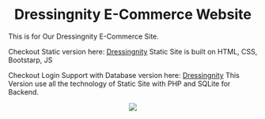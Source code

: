 <h1  align=center> Dressingnity E-Commerce Website </h1>

<P>This is for Our Dressingnity E-Commerce Site.</P>




Checkout Static version here: [Dressingnity](https://prakash4844.github.io/Dressingnity-Ecommerce-Website/)
Static Site is built on HTML, CSS, Bootstarp, JS

Checkout Login Support with Database version here: [Dressingnity](http://dressingnity.rf.gd/)
This Version use all the technology of Static Site with PHP and SQLite for Backend.

<!-- Website Visitor -->
<p align="center"><img align="center" src="https://visitor-badge.glitch.me/badge?page_id=sagargoswami2001.sagargoswami2001" /></p>
